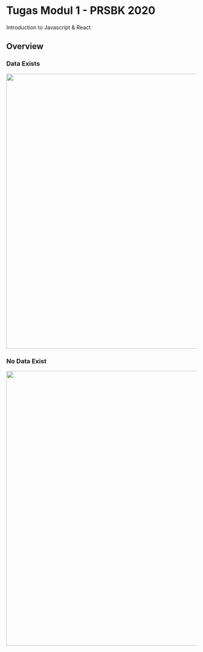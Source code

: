 # Tugas Modul 1 - PRSBK 2020
Introduction to Javascript &amp; React

## Overview
### Data Exists
<p align='center'>
<img src='https://raw.githubusercontent.com/rizqialfani01/javascript-intro/master/data-exist.jpg' width='725'>
</p>

### No Data Exist
<p align='center'>
<img src='https://raw.githubusercontent.com/rizqialfani01/javascript-intro/master/no-data-exist.jpg' width='725'>
</p>
